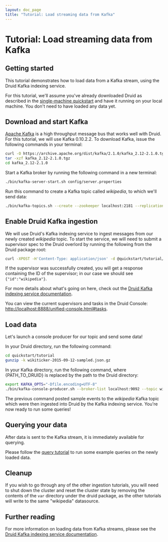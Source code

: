 ```yaml
---
layout: doc_page
title: "Tutorial: Load streaming data from Kafka"
---
```


<!--
  ~ Licensed to the Apache Software Foundation (ASF) under one
  ~ or more contributor license agreements.  See the NOTICE file
  ~ distributed with this work for additional information
  ~ regarding copyright ownership.  The ASF licenses this file
  ~ to you under the Apache License, Version 2.0 (the
  ~ "License"); you may not use this file except in compliance
  ~ with the License.  You may obtain a copy of the License at
  ~
  ~   http://www.apache.org/licenses/LICENSE-2.0
  ~
  ~ Unless required by applicable law or agreed to in writing,
  ~ software distributed under the License is distributed on an
  ~ "AS IS" BASIS, WITHOUT WARRANTIES OR CONDITIONS OF ANY
  ~ KIND, either express or implied.  See the License for the
  ~ specific language governing permissions and limitations
  ~ under the License.
  -->

# Tutorial: Load streaming data from Kafka

## Getting started

This tutorial demonstrates how to load data from a Kafka stream, using the Druid Kafka indexing service.

For this tutorial, we'll assume you've already downloaded Druid as described in 
the [single-machine quickstart](index.html) and have it running on your local machine. You 
don't need to have loaded any data yet.

## Download and start Kafka

[Apache Kafka](http://kafka.apache.org/) is a high throughput message bus that works well with
Druid.  For this tutorial, we will use Kafka 0.10.2.2. To download Kafka, issue the following
commands in your terminal:

```bash
curl -O https://archive.apache.org/dist/kafka/2.1.0/kafka_2.12-2.1.0.tgz
tar -xzf kafka_2.12-2.1.0.tgz
cd kafka_2.12-2.1.0
```

Start a Kafka broker by running the following command in a new terminal:

```bash
./bin/kafka-server-start.sh config/server.properties
```

Run this command to create a Kafka topic called *wikipedia*, to which we'll send data:

```bash
./bin/kafka-topics.sh --create --zookeeper localhost:2181 --replication-factor 1 --partitions 1 --topic wikipedia
```

## Enable Druid Kafka ingestion

We will use Druid's Kafka indexing service to ingest messages from our newly created *wikipedia* topic. To start the
service, we will need to submit a supervisor spec to the Druid overlord by running the following from the Druid package root:

```bash
curl -XPOST -H'Content-Type: application/json' -d @quickstart/tutorial/wikipedia-kafka-supervisor.json http://localhost:8090/druid/indexer/v1/supervisor
```

If the supervisor was successfully created, you will get a response containing the ID of the supervisor; in our case we should see `{"id":"wikipedia"}`.

For more details about what's going on here, check out the
[Druid Kafka indexing service documentation](../development/extensions-core/kafka-ingestion.html).

You can view the current supervisors and tasks in the Druid Console: [http://localhost:8888/unified-console.html#tasks](http://localhost:8888/unified-console.html#tasks).

## Load data

Let's launch a console producer for our topic and send some data!

In your Druid directory, run the following command:

```bash
cd quickstart/tutorial
gunzip -k wikiticker-2015-09-12-sampled.json.gz
```

In your Kafka directory, run the following command, where {PATH_TO_DRUID} is replaced by the path to the Druid directory:

```bash
export KAFKA_OPTS="-Dfile.encoding=UTF-8"
./bin/kafka-console-producer.sh --broker-list localhost:9092 --topic wikipedia < {PATH_TO_DRUID}/quickstart/tutorial/wikiticker-2015-09-12-sampled.json
```

The previous command posted sample events to the *wikipedia* Kafka topic which were then ingested into Druid by the Kafka indexing service. You're now ready to run some queries!

## Querying your data

After data is sent to the Kafka stream, it is immediately available for querying.

Please follow the [query tutorial](../tutorials/tutorial-query.html) to run some example queries on the newly loaded data.

## Cleanup

If you wish to go through any of the other ingestion tutorials, you will need to shut down the cluster and reset the cluster state by removing the contents of the `var` directory under the druid package, as the other tutorials will write to the same "wikipedia" datasource.

## Further reading

For more information on loading data from Kafka streams, please see the [Druid Kafka indexing service documentation](../development/extensions-core/kafka-ingestion.html).
